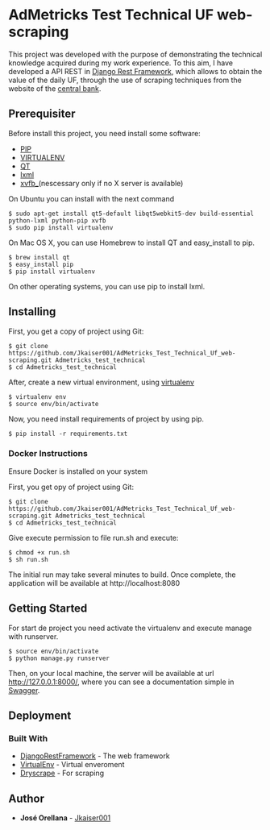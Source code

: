 # AdMetricks Test Technical UF web-scraping
This project was developed with the purpose of demonstrating the technical knowledge acquired during my work experience. To this aim, I have developed a API REST in [Django Rest Framework](http://www.django-rest-framework.org/), which allows to obtain the value of the daily UF, through the use of scraping techniques from the website of the [central bank](http://www.bcentral.cl/).


## Prerequisiter
Before install this project, you need install some software:

* [PIP](https://pypi.python.org/pypi/pip)
* [VIRTUALENV](https://virtualenv.pypa.io/en/stable/)
* [QT](https://www.qt.io)
* [lxml](http://lxml.de)
* [xvfb_](/)(nescessary only if no X server is available)


On Ubuntu you can install with the next command
```
$ sudo apt-get install qt5-default libqt5webkit5-dev build-essential python-lxml python-pip xvfb
$ sudo pip install virtualenv
```

On Mac OS X, you can use Homebrew to install QT and easy_install to pip.
```
$ brew install qt
$ easy_install pip
$ pip install virtualenv
```
 
On other operating systems, you can use pip to install lxml.
 
## Installing

First, you get a copy of project using Git:
```
$ git clone https://github.com/Jkaiser001/AdMetricks_Test_Technical_Uf_web-scraping.git Admetricks_test_technical
$ cd Admetricks_test_technical
```

After, create a new virtual environment, using [virtualenv](https://pypi.python.org/pypi/virtualenv)

```
$ virtualenv env
$ source env/bin/activate
```

Now, you need install requirements of project by using pip.

```
$ pip install -r requirements.txt
```
### Docker Instructions

Ensure Docker is installed on your system

First, you get opy of project using Git:
```
$ git clone https://github.com/Jkaiser001/AdMetricks_Test_Technical_Uf_web-scraping.git Admetricks_test_technical
$ cd Admetricks_test_technical
```

Give execute permission to file run.sh and execute:
```
$ chmod +x run.sh
$ sh run.sh
```

The initial run may take several minutes to build. Once complete, the application will be available at http://localhost:8080


## Getting Started

For start de project you need activate the virtualenv and execute manage with runserver.


```
$ source env/bin/activate
$ python manage.py runserver
```

Then, on your local machine, the server will be available at url http://127.0.0.1:8000/, where you can see a documentation simple in [Swagger](https://swagger.io/).


## Deployment

### Built With

* [DjangoRestFramework](http://www.django-rest-framework.org/) - The web framework 
* [VirtualEnv](https://pypi.python.org/pypi/virtualenv) - Virtual enveroment
* [Dryscrape](http://dryscrape.readthedocs.io/en/latest/index.html) - For scraping


## Author

* **José Orellana** - [Jkaiser001](https://github.com/Jkaiser001)
